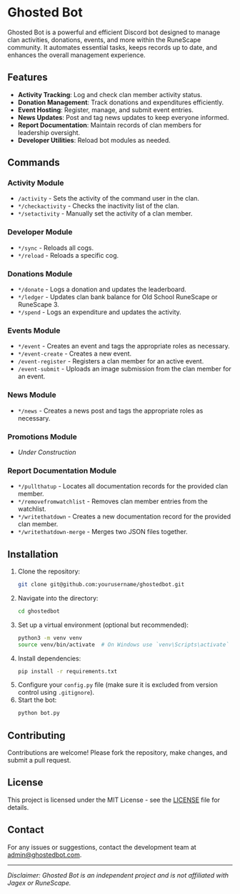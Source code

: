 # Ghosted Bot

Ghosted Bot is a powerful and efficient Discord bot designed to manage clan activities, donations, events, and more within the RuneScape community. It automates essential tasks, keeps records up to date, and enhances the overall management experience.

## Features

- **Activity Tracking**: Log and check clan member activity status.
- **Donation Management**: Track donations and expenditures efficiently.
- **Event Hosting**: Register, manage, and submit event entries.
- **News Updates**: Post and tag news updates to keep everyone informed.
- **Report Documentation**: Maintain records of clan members for leadership oversight.
- **Developer Utilities**: Reload bot modules as needed.

## Commands

### Activity Module
- `/activity` - Sets the activity of the command user in the clan.
- `*/checkactivity` - Checks the inactivity list of the clan.
- `*/setactivity` - Manually set the activity of a clan member.

### Developer Module
- `*/sync` - Reloads all cogs.
- `*/reload` - Reloads a specific cog.

### Donations Module
- `*/donate` - Logs a donation and updates the leaderboard.
- `*/ledger` - Updates clan bank balance for Old School RuneScape or RuneScape 3.
- `*/spend` - Logs an expenditure and updates the activity.

### Events Module
- `*/event` - Creates an event and tags the appropriate roles as necessary.
- `*/event-create` - Creates a new event.
- `/event-register` - Registers a clan member for an active event.
- `/event-submit` - Uploads an image submission from the clan member for an event.

### News Module
- `*/news` - Creates a news post and tags the appropriate roles as necessary.

### Promotions Module
- _Under Construction_

### Report Documentation Module
- `*/pullthatup` - Locates all documentation records for the provided clan member.
- `*/removefromwatchlist` - Removes clan member entries from the watchlist.
- `*/writethatdown` - Creates a new documentation record for the provided clan member.
- `*/writethatdown-merge` - Merges two JSON files together.

## Installation

1. Clone the repository:
   ```sh
   git clone git@github.com:yourusername/ghostedbot.git
   ```
2. Navigate into the directory:
   ```sh
   cd ghostedbot
   ```
3. Set up a virtual environment (optional but recommended):
   ```sh
   python3 -m venv venv
   source venv/bin/activate  # On Windows use `venv\Scripts\activate`
   ```
4. Install dependencies:
   ```sh
   pip install -r requirements.txt
   ```
5. Configure your `config.py` file (make sure it is excluded from version control using `.gitignore`).
6. Start the bot:
   ```sh
   python bot.py
   ```

## Contributing

Contributions are welcome! Please fork the repository, make changes, and submit a pull request.

## License

This project is licensed under the MIT License - see the [LICENSE](LICENSE) file for details.

## Contact

For any issues or suggestions, contact the development team at [admin@ghostedbot.com](mailto:admin@ghostedbot.com).

---

_Disclaimer: Ghosted Bot is an independent project and is not affiliated with Jagex or RuneScape._